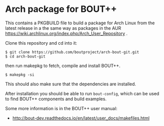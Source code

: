 Arch package for BOUT++
=======================

This contains a PKGBUILD file to build a package for Arch Linux
from the latest release in a the same way as packages in the AUR
https://wiki.archlinux.org/index.php/Arch_User_Repository .

Clone this repository and cd into it:

    $ git clone https://github.com/boutproject/arch-bout-git.git
    $ cd arch-bout-git

then run makepkg to fetch, compile and install BOUT++.

    $ makepkg -si

This should also make sure that the dependencies are installed.

After installation you should be able to run ``bout-config``,
which can be used to find BOUT++ components and build examples.

Some more information is in the BOUT++ user manual:

* http://bout-dev.readthedocs.io/en/latest/user_docs/makefiles.html

